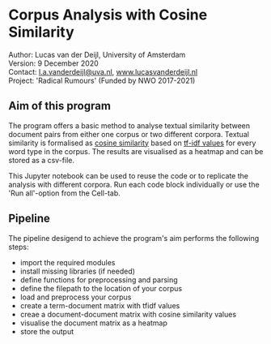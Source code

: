 # Corpus Analysis with Cosine Similarity

Author: Lucas van der Deijl, University of Amsterdam <br/>
Version: 9 December 2020 <br/>
Contact: l.a.vanderdeijl@uva.nl, www.lucasvanderdeijl.nl <br/>
Project: 'Radical Rumours' (Funded by NWO 2017-2021) <br/>

## Aim of this program

The program offers a basic method to analyse textual similarity between document pairs from either one corpus or two different corpora. Textual similarity is formalised as [cosine similarity](https://www.sciencedirect.com/topics/computer-science/cosine-similarity) based on [tf-idf values](https://en.wikipedia.org/wiki/Tf%E2%80%93idf) for every word type in the corpus. The results are visualised as a heatmap and can be stored as a csv-file.

This Jupyter notebook can be used to reuse the code or to replicate the analysis with different corpora. Run each code block individually or use the 'Run all'-option from the Cell-tab.

## Pipeline
The pipeline desigend to achieve the program's aim performs the following steps:

+ import the required modules
+ install missing libraries (if needed)
+ define functions for preprocessing and parsing
+ define the filepath to the location of your corpus
+ load and preprocess your corpus
+ create a term-document matrix with tfidf values
+ creae a document-document matrix with cosine similarity values
+ visualise the document matrix as a heatmap
+ store the output
